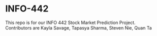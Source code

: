 # INFO-442
This repo is for our INFO 442 Stock Market Prediction Project. <br>
Contributors are Kayla Savage, Tapasya Sharma, Steven Nie, Quan Ta
